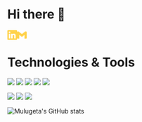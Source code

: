 # Hi there 👋

<!--
**mulugetaf/mulugetaf** is a ✨ _special_ ✨ repository because its `README.md` (this file) appears on your GitHub profile.

Here are some ideas to get you started:

- 🔭 I’m currently working on ...
- 🌱 I’m currently learning ...
- 👯 I’m looking to collaborate on ...
- 🤔 I’m looking for help with ...
- 💬 Ask me about ...
- 📫 How to reach me: ...
- 😄 Pronouns: ...
- ⚡ Fun fact: ...
-->


[<img align = "left" alt="Mulugeta|LinkedIn" width="22px" src="./svgs/linkedin.svg" class="filter-yellow /">][linkedin]

[<img align = "left" alt="Muluget|Gmail" width="22px" src="./svgs/gmail.svg" class="filter-yellow /">][gmail]

<br>

##

# Technologies & Tools
![](https://img.shields.io/badge/OS-Linux-informational?style=flat&logo=linux&logoColor=white&color=2bbc8a)
![](https://img.shields.io/badge/Editor-IntelliJ_IDEA-informational?style=flat&logo=intellij-idea&logoColor=white&color=2bbc8a)
![](https://img.shields.io/badge/Editor-Eclipse_IDE-informational?style=flat&logo=EclipseIDE&logoColor=white&color=2bbc8a)
![](https://img.shields.io/badge/Editor-vs_code-informational?style=flat&logo=VisualStudioCode&logoColor=white&color=2bbc8a&)
![](https://img.shields.io/badge/Code-C-informational?style=flat&logo=C&logoColor=white&color=2bbc8a)

![](https://img.shields.io/badge/Code-Java-informational?style=flat&logo=Java&logoColor=white&color=2bbc8a)
![](https://img.shields.io/badge/Code-Python-informational?style=flat&logo=python&logoColor=white&color=2bbc8a)
![](https://img.shields.io/badge/Code-C++-informational?style=flat&logo=cplusplus&logoColor=white&color=2bbc8a)

![Mulugeta's GitHub stats](https://github-readme-stats.vercel.app/api/top-langs/?username=mulugetaf&theme=dark&show_icons=true&hide_border=true&layout=compact&theme=buefy)



[linkedin]: https://www.linkedin.com/in/mulugetafanta/
[gmail]: mailto:Mulukas@gmail.com
